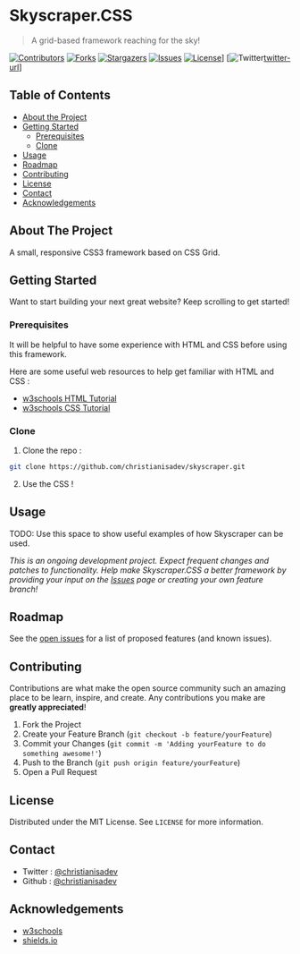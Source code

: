 # Skyscraper.CSS 
> A grid-based framework reaching for the sky!

[![Contributors][contributors-shield]][contributors-url]
[![Forks][forks-shield]][forks-url]
[![Stargazers][stars-shield]][stars-url]
[![Issues][issues-shield]][issues-url]
[![License][license-shield]][license-url]]
[![Twitter][twitter-shield][twitter-url]]

## Table of Contents

* [About the Project](#about-the-project)
* [Getting Started](#getting-started)
  * [Prerequisites](#prerequisites)
  * [Clone](#clone)
* [Usage](#usage)
* [Roadmap](#roadmap)
* [Contributing](#contributing)
* [License](#license)
* [Contact](#contact)
* [Acknowledgements](#acknowledgements)

## About The Project

A small, responsive CSS3 framework based on CSS Grid.

## Getting Started

Want to start building your next great website? Keep scrolling to get started!

### Prerequisites

It will be helpful to have some experience with HTML and CSS before using this framework.

Here are some useful web resources to help get familiar with HTML and CSS : 
* [w3schools HTML Tutorial](https://www.w3schools.com/html/default.asp)
* [w3schools CSS Tutorial](https://www.w3schools.com/css/default.asp)

### Clone 
1. Clone the repo :
```sh
git clone https://github.com/christianisadev/skyscraper.git
```
2. Use the CSS !

## Usage

TODO: Use this space to show useful examples of how Skyscraper can be used. 

_This is an ongoing development project. Expect frequent changes and patches to functionality. Help make Skyscraper.CSS a better framework by providing your input on the [Issues](https://github.com/christianisadev/skyscraper/issues) page or creating your own feature branch!_

## Roadmap

See the [open issues](https://github.com/christianisadev/skyscraper/issues) for a list of proposed features (and known issues).

## Contributing

Contributions are what make the open source community such an amazing place to be learn, inspire, and create. Any contributions you make are **greatly appreciated**!

1. Fork the Project
2. Create your Feature Branch (`git checkout -b feature/yourFeature`)
3. Commit your Changes (`git commit -m 'Adding yourFeature to do something awesome!'`)
4. Push to the Branch (`git push origin feature/yourFeature`)
5. Open a Pull Request

## License

Distributed under the MIT License. See `LICENSE` for more information.

## Contact

* Twitter : [@christianisadev](https://twitter.com/christianisadev)
* Github : [@christianisadev](https://github.com/christianisadev)

## Acknowledgements

* [w3schools](https://www.w3schools.com/)
* [shields.io](https://shields.io/)

[contributors-shield]: https://img.shields.io/github/contributors/christianisadev/skyscraper.svg?style=for-the-badge
[contributors-url]: https://github.com/christianisadev/skyscraper/graphs/contributors
[forks-shield]: https://img.shields.io/github/forks/christianisadev/skyscraper.svg?style=for-the-badge
[forks-url]: https://github.com/christianisadev/skyscraper/network/members
[stars-shield]: https://img.shields.io/github/stars/christianisadev/skyscraper.svg?style=for-the-badge
[stars-url]: https://github.com/ochristianisadev/skyscraper/stargazers
[issues-shield]: https://img.shields.io/github/issues/christianisadev/skyscraper.svg?style=for-the-badge
[issues-url]: https://github.com/christianisadev/skyscraper/issues
[license-shield]: https://img.shields.io/github/license/christianisadev/skyscraper?style=for-the-badge
[license-url]: https://github.com/christianisadev/skyscraper/blob/master/LICENSE.txt
[twitter-shield]: https://img.shields.io/twitter/follow/christianisadev?label=Follow&style=for-the-badge
[twitter-url]: https://twitter.com/intent/follow?screen_name=christianisadev
